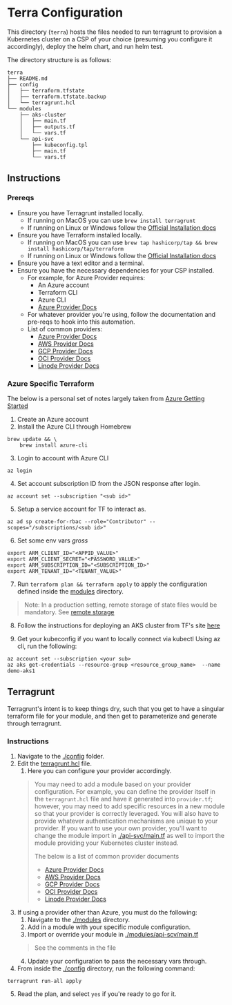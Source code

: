 # Terra Configuration
This directory (`terra`) hosts the files needed to run terragrunt to provision
a Kubernetes cluster on a CSP of your choice (presuming you configure it accordingly),
deploy the helm chart, and run helm test.

The directory structure is as follows:
```
terra
├── README.md
├── config
│   ├── terraform.tfstate
│   ├── terraform.tfstate.backup
│   └── terragrunt.hcl
└── modules
    ├── aks-cluster
    │   ├── main.tf
    │   ├── outputs.tf
    │   └── vars.tf
    └── api-svc
        ├── kubeconfig.tpl
        ├── main.tf
        └── vars.tf
```

## Instructions
### Prereqs
* Ensure you have Terragrunt installed locally.
    * If running on MacOS you can use `brew install terragrunt`
    * If running on Linux or Windows follow the [Official Installation docs](https://terragrunt.gruntwork.io/docs/getting-started/install/)
* Ensure you have Terraform installed locally.
    * If running on MacOS you can use `brew tap hashicorp/tap && brew install hashicorp/tap/terraform`
    * If running on Linux or Windows follow the [Official Installation docs](https://www.terraform.io/downloads)
* Ensure you have a text editor and a terminal.
* Ensure you have the necessary dependencies for your CSP installed.
    * For example, for Azure Provider requires:
        * An Azure account
        * Terraform CLI
        * Azure CLI
        * [Azure Provider Docs](https://registry.terraform.io/providers/hashicorp/azurerm/latest/docs)
    * For whatever provider you're using, follow the documentation and pre-reqs to hook into this automation.
    * List of common providers:
        * [Azure Provider Docs](https://registry.terraform.io/providers/hashicorp/azurerm/latest/docs)
        * [AWS Provider Docs](https://registry.terraform.io/providers/hashicorp/aws/latest/docs)
        * [GCP Provider Docs](https://registry.terraform.io/providers/hashicorp/google/latest/docs)
        * [OCI Provider Docs](https://registry.terraform.io/providers/hashicorp/oraclepaas/latest/docs)
        * [Linode Provider Docs](https://registry.terraform.io/providers/linode/linode/latest/docs)

### Azure Specific Terraform
The below is a personal set of notes largely taken from [Azure Getting Started](https://learn.hashicorp.com/tutorials/terraform/azure-build?in=terraform/azure-get-started)
1. Create an Azure account
2. Install the Azure CLI through Homebrew
```
brew update && \
    brew install azure-cli
```
3. Login to account with Azure CLI
```
az login
```
4. Set account subscription ID from the JSON response after login.
```
az account set --subscription "<sub id>"
```
5. Setup a service account for TF to interact as.
```
az ad sp create-for-rbac --role="Contributor" --scopes="/subscriptions/<sub id>"
```
6. Set some env vars *gross*
```
export ARM_CLIENT_ID="<APPID_VALUE>"
export ARM_CLIENT_SECRET="<PASSWORD_VALUE>"
export ARM_SUBSCRIPTION_ID="<SUBSCRIPTION_ID>"
export ARM_TENANT_ID="<TENANT_VALUE>"
```
7. Run `terraform plan && terraform apply` to apply the configuration defined
inside the [modules](./modules) directory.
> Note:
> In a production setting, remote storage of state files would be
> mandatory. See [remote storage](https://learn.hashicorp.com/tutorials/terraform/azure-remote?in=terraform/azure-get-started)

8. Follow the instructions for deploying an AKS cluster from TF's site [here](https://learn.hashicorp.com/tutorials/terraform/aks?in=terraform/azure)

9. Get your kubeconfig if you want to locally connect via kubectl
Using az cli, run the following:
```
az account set --subscription <your sub>
az aks get-credentials --resource-group <resource_group_name>  --name demo-aks1
```

## Terragrunt
Terragrunt's intent is to keep things dry, such that you get to have a singular
terraform file for your module, and then get to parameterize and generate through terragrunt.

### Instructions
1. Navigate to the [./config](./config) folder.
2. Edit the [terragrunt.hcl](./config/terragrunt.hcl) file.
    1. Here you can configure your provider accordingly.
    > You may need to add a module based on your provider configuration. 
    > For example, you can define the provider itself in the `terragrunt.hcl` file and have it generated into
    > `provider.tf`; however, you may need to add specific resources in a new module
    > so that your provider is correctly leveraged. You will also have to provide whatever
    > authentication mechanisms are unique to your provider.
    > If you want to use your own provider, you'll want to change the module import
    > in [./api-svc/main.tf](./api-svc/main.tf) as well to import the  module
    > providing your Kubernetes cluster instead.
    >
    > The below is a list of common provider documents
    >    * [Azure Provider Docs](https://registry.terraform.io/providers/hashicorp/azurerm/latest/docs)
    >    * [AWS Provider Docs](https://registry.terraform.io/providers/hashicorp/aws/latest/docs)
    >    * [GCP Provider Docs](https://registry.terraform.io/providers/hashicorp/google/latest/docs)
    >    * [OCI Provider Docs](https://registry.terraform.io/providers/hashicorp/oraclepaas/latest/docs)
    >    * [Linode Provider Docs](https://registry.terraform.io/providers/linode/linode/latest/docs)
3. If using a provider other than Azure, you must do the following:
    1. Navigate to the [./modules](./modules) directory.
    2. Add in a module with your specific module configuration.
    3. Import or override your module in [./modules/api-scv/main.tf](./modules/api-scv/main.tf)
    > See the comments in the file
    4. Update your configuration to pass the necessary vars through.
4. From inside the [./config](./config) directory, run the following command:
```
terragrunt run-all apply
```
5. Read the plan, and select `yes` if you're ready to go for it.
